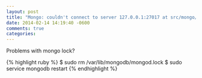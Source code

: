 ```yaml
---
layout: post
title: "Mongo: couldn't connect to server 127.0.0.1:27017 at src/mongo/shell/mongo.js:145"
date: 2014-02-14 14:19:40 -0600
comments: true
categories: 
---
```


Problems with mongo lock?


{% highlight ruby %}
$ sudo rm /var/lib/mongodb/mongod.lock
$ sudo service mongodb restart
{% endhighlight %}
